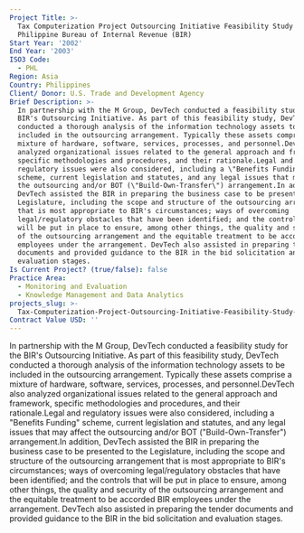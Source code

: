 ```yaml
---
Project Title: >-
  Tax Computerization Project Outsourcing Initiative Feasibility Study for the
  Philippine Bureau of Internal Revenue (BIR)
Start Year: '2002'
End Year: '2003'
ISO3 Code:
  - PHL
Region: Asia
Country: Philippines
Client/ Donor: U.S. Trade and Development Agency
Brief Description: >-
  In partnership with the M Group, DevTech conducted a feasibility study for the
  BIR's Outsourcing Initiative. As part of this feasibility study, DevTech
  conducted a thorough analysis of the information technology assets to be
  included in the outsourcing arrangement. Typically these assets comprise a
  mixture of hardware, software, services, processes, and personnel.DevTech also
  analyzed organizational issues related to the general approach and framework,
  specific methodologies and procedures, and their rationale.Legal and
  regulatory issues were also considered, including a \"Benefits Funding\"
  scheme, current legislation and statutes, and any legal issues that may affect
  the outsourcing and/or BOT (\"Build-Own-Transfer\") arrangement.In addition,
  DevTech assisted the BIR in preparing the business case to be presented to the
  Legislature, including the scope and structure of the outsourcing arrangement
  that is most appropriate to BIR's circumstances; ways of overcoming
  legal/regulatory obstacles that have been identified; and the controls that
  will be put in place to ensure, among other things, the quality and security
  of the outsourcing arrangement and the equitable treatment to be accorded BIR
  employees under the arrangement. DevTech also assisted in preparing the tender
  documents and provided guidance to the BIR in the bid solicitation and
  evaluation stages.
Is Current Project? (true/false): false
Practice Area:
  - Monitoring and Evaluation
  - Knowledge Management and Data Analytics
projects_slug: >-
  Tax-Computerization-Project-Outsourcing-Initiative-Feasibility-Study-for-the-Philippine-Bureau-of-In
Contract Value USD: ''
---
```

In partnership with the M Group, DevTech conducted a feasibility study for the BIR's Outsourcing Initiative. As part of this feasibility study, DevTech conducted a thorough analysis of the information technology assets to be included in the outsourcing arrangement. Typically these assets comprise a mixture of hardware, software, services, processes, and personnel.DevTech also analyzed organizational issues related to the general approach and framework, specific methodologies and procedures, and their rationale.Legal and regulatory issues were also considered, including a \"Benefits Funding\" scheme, current legislation and statutes, and any legal issues that may affect the outsourcing and/or BOT (\"Build-Own-Transfer\") arrangement.In addition, DevTech assisted the BIR in preparing the business case to be presented to the Legislature, including the scope and structure of the outsourcing arrangement that is most appropriate to BIR's circumstances; ways of overcoming legal/regulatory obstacles that have been identified; and the controls that will be put in place to ensure, among other things, the quality and security of the outsourcing arrangement and the equitable treatment to be accorded BIR employees under the arrangement. DevTech also assisted in preparing the tender documents and provided guidance to the BIR in the bid solicitation and evaluation stages.